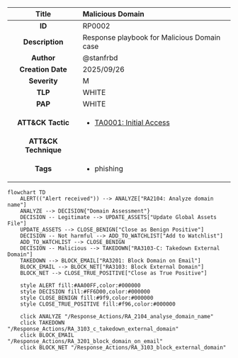 | Title             | Malicious Domain                                                                                                      |
|:-----------------:|:-----------------------------------------------------------------------------------------------------------------|
| **ID**            | RP0002            |
| **Description**   | Response playbook for Malicious Domain case   |
| **Author**        | @stanfrbd        |
| **Creation Date** | 2025/09/26 |
| **Severity**      | M      |
| **TLP**           | WHITE           |
| **PAP**           | WHITE           |
| **ATT&amp;CK Tactic**  |<ul><li>[TA0001: Initial Access](https://attack.mitre.org/tactics/TA0001)</li></ul>|
| **ATT&amp;CK Technique**  |<ul></ul>|
| **Tags**          | <ul><li>phishing</li></ul> |


```mermaid
flowchart TD
    ALERT(("Alert received")) --> ANALYZE["RA2104: Analyze domain name"]
    ANALYZE --> DECISION{"Domain Assessment"}
    DECISION -- Legitimate --> UPDATE_ASSETS["Update Global Assets File"]
    UPDATE_ASSETS --> CLOSE_BENIGN["Close as Benign Positive"]
    DECISION -- Not harmful --> ADD_TO_WATCHLIST["Add to Watchlist"]
    ADD_TO_WATCHLIST --> CLOSE_BENIGN
    DECISION -- Malicious --> TAKEDOWN["RA3103-C: Takedown External Domain"]
    TAKEDOWN --> BLOCK_EMAIL["RA3201: Block Domain on Email"]
    BLOCK_EMAIL --> BLOCK_NET["RA3103: Block External Domain"]
    BLOCK_NET --> CLOSE_TRUE_POSITIVE["Close as True Positive"]
    
    style ALERT fill:#AA00FF,color:#000000
    style DECISION fill:#FF6D00,color:#000000
    style CLOSE_BENIGN fill:#9f9,color:#000000
    style CLOSE_TRUE_POSITIVE fill:#f96,color:#000000

    click ANALYZE "/Response_Actions/RA_2104_analyse_domain_name"
    click TAKEDOWN "/Response_Actions/RA_3103_c_takedown_external_domain"
    click BLOCK_EMAIL "/Response_Actions/RA_3201_block_domain_on_email"
    click BLOCK_NET "/Response_Actions/RA_3103_block_external_domain"
```